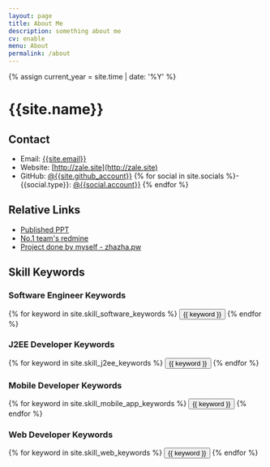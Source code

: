 ```yaml
---
layout: page
title: About Me
description: something about me
cv: enable
menu: About
permalink: /about
---
```

{% assign current_year = site.time | date: '%Y' %}

# {{site.name}}


## Contact

- Email: [{{site.email}}](mailto://{{site.email}})
- Website: [http://zale.site](http://zale.site)
- GitHub: [@{{site.github_account}}](https://github.com/{{site.github_account}})
{% for social in site.socials %}- {{social.type}}: [@{{social.account}}]({{social.home}})
{% endfor %}

## Relative Links

- [Published PPT](http://ppt.jamesblog.com.cn)
- [No.1 team's redmine](http://redmine.jamesblog.com.cn)
- [Project done by myself - zhazha.pw](http://zhazha.jamesblog.com.cn)
 
## Skill Keywords

### Software Engineer Keywords
<div class="btn-inline">
    {% for keyword in site.skill_software_keywords %}
    <button class="btn btn-outline" type="button">{{ keyword }}</button>
    {% endfor %}
</div>

### J2EE Developer Keywords
<div class="btn-inline">
    {% for keyword in site.skill_j2ee_keywords %}
    <button class="btn btn-outline" type="button">{{ keyword }}</button>
    {% endfor %}
</div>

### Mobile Developer Keywords
<div class="btn-inline">
    {% for keyword in site.skill_mobile_app_keywords %}
    <button class="btn btn-outline" type="button">{{ keyword }}</button>
    {% endfor %}
</div>

### Web Developer Keywords
<div class="btn-inline">
    {% for keyword in site.skill_web_keywords %}
    <button class="btn btn-outline" type="button">{{ keyword }}</button>
    {% endfor %}
</div>